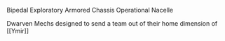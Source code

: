 Bipedal Exploratory Armored Chassis Operational Nacelle

Dwarven Mechs designed to send a team out of their home dimension of [[Ymir]]